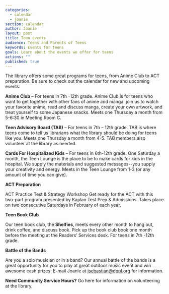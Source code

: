```yaml
---
categories: 
  - calendar
  - joanie
section: calendar
author: Joanie
layout: post
title: Teen events
audience: Teens and Parents of Teens
keywords: Events for teens
goals: Learn about the events we offer for teens
actions: ""
published: true
---
```


The library offers some great programs for teens, from Anime Club to ACT preparation. Be sure to check out the calendar for new and upcoming events. 

**Anime Club** – For teens in 7th -12th grade. Anime Club is for teens who want to get together with other fans of anime and manga. join us to watch your favorite anime, read and discuss manga, create your own artwork, and treat yourself to some Japanese snacks. Meets one Thursday a month from 5-6:30 in Meeting Room C.   

**Teen Advisory Board (TAB)** – For teens in 7th – 12th grade. TAB is where teens come to tell us librarians what the library should be doing for teens like you. Meets one Thursday a month from 4-5. TAB members also volunteer at the library as needed.  

**Cards For Hospitalized Kids** – For teens in 6th-12th grade. One Saturday a month, the Teen Lounge is the place to be to make cards for kids in the hospital. We supply the materials and suggested messages--you supply your creativity and energy. Meets in the Teen Lounge from 1-3 (or any amount of time you can give).  

**ACT Preparation**

ACT Practice Test & Strategy Workshop
Get ready for the ACT with this two-part program presented by Kaplan Test Prep & Admissions. Takes place on two consecutive Saturdays in February of each year. 

**Teen Book Club**

Our teen book club, the **Shelfies**, meets every other month to hang out, drink coffee, and discuss book. Pick up the book club book one month before the meeting at the Readers’ Services desk. For teens in 7th -12th grade.   

**Battle of the Bands**

Are you a solo musician or in a band? Our annual battle of the bands is a great opportunity for you to play at great outdoor music event and win awesome cash prizes. E-mail Joanie at jsebastian@dppl.org for information.  

**Need Community Service Hours?** Go here for information on volunteering at the library.